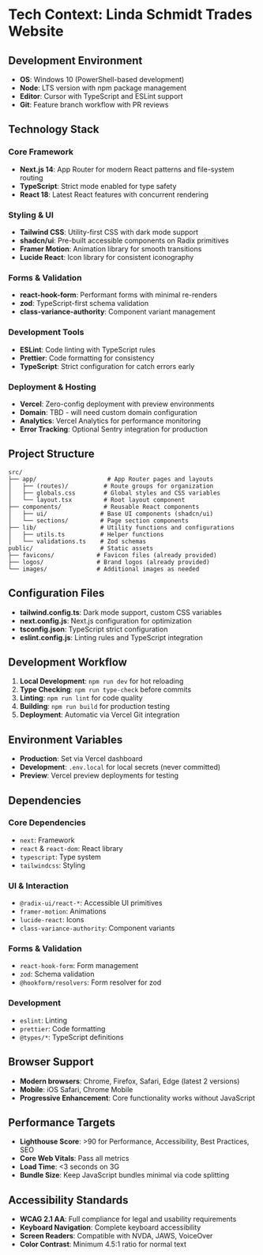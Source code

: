 # Tech Context: Linda Schmidt Trades Website

## Development Environment
- **OS**: Windows 10 (PowerShell-based development)
- **Node**: LTS version with npm package management
- **Editor**: Cursor with TypeScript and ESLint support
- **Git**: Feature branch workflow with PR reviews

## Technology Stack

### Core Framework
- **Next.js 14**: App Router for modern React patterns and file-system routing
- **TypeScript**: Strict mode enabled for type safety
- **React 18**: Latest React features with concurrent rendering

### Styling & UI
- **Tailwind CSS**: Utility-first CSS with dark mode support
- **shadcn/ui**: Pre-built accessible components on Radix primitives
- **Framer Motion**: Animation library for smooth transitions
- **Lucide React**: Icon library for consistent iconography

### Forms & Validation
- **react-hook-form**: Performant forms with minimal re-renders
- **zod**: TypeScript-first schema validation
- **class-variance-authority**: Component variant management

### Development Tools
- **ESLint**: Code linting with TypeScript rules
- **Prettier**: Code formatting for consistency
- **TypeScript**: Strict configuration for catch errors early

### Deployment & Hosting
- **Vercel**: Zero-config deployment with preview environments
- **Domain**: TBD - will need custom domain configuration
- **Analytics**: Vercel Analytics for performance monitoring
- **Error Tracking**: Optional Sentry integration for production

## Project Structure
```
src/
├── app/                    # App Router pages and layouts
│   ├── (routes)/          # Route groups for organization
│   ├── globals.css        # Global styles and CSS variables
│   └── layout.tsx         # Root layout component
├── components/            # Reusable React components
│   ├── ui/               # Base UI components (shadcn/ui)
│   └── sections/         # Page section components
├── lib/                  # Utility functions and configurations
│   ├── utils.ts          # Helper functions
│   └── validations.ts    # Zod schemas
public/                   # Static assets
├── favicons/            # Favicon files (already provided)
├── logos/               # Brand logos (already provided)
└── images/              # Additional images as needed
```

## Configuration Files
- **tailwind.config.ts**: Dark mode support, custom CSS variables
- **next.config.js**: Next.js configuration for optimization
- **tsconfig.json**: TypeScript strict configuration
- **eslint.config.js**: Linting rules and TypeScript integration

## Development Workflow
1. **Local Development**: `npm run dev` for hot reloading
2. **Type Checking**: `npm run type-check` before commits
3. **Linting**: `npm run lint` for code quality
4. **Building**: `npm run build` for production testing
5. **Deployment**: Automatic via Vercel Git integration

## Environment Variables
- **Production**: Set via Vercel dashboard
- **Development**: `.env.local` for local secrets (never committed)
- **Preview**: Vercel preview deployments for testing

## Dependencies
### Core Dependencies
- `next`: Framework
- `react` & `react-dom`: React library
- `typescript`: Type system
- `tailwindcss`: Styling

### UI & Interaction
- `@radix-ui/react-*`: Accessible UI primitives
- `framer-motion`: Animations
- `lucide-react`: Icons
- `class-variance-authority`: Component variants

### Forms & Validation
- `react-hook-form`: Form management
- `zod`: Schema validation
- `@hookform/resolvers`: Form resolver for zod

### Development
- `eslint`: Linting
- `prettier`: Code formatting
- `@types/*`: TypeScript definitions

## Browser Support
- **Modern browsers**: Chrome, Firefox, Safari, Edge (latest 2 versions)
- **Mobile**: iOS Safari, Chrome Mobile
- **Progressive Enhancement**: Core functionality works without JavaScript

## Performance Targets
- **Lighthouse Score**: >90 for Performance, Accessibility, Best Practices, SEO
- **Core Web Vitals**: Pass all metrics
- **Load Time**: <3 seconds on 3G
- **Bundle Size**: Keep JavaScript bundles minimal via code splitting

## Accessibility Standards
- **WCAG 2.1 AA**: Full compliance for legal and usability requirements
- **Keyboard Navigation**: Complete keyboard accessibility
- **Screen Readers**: Compatible with NVDA, JAWS, VoiceOver
- **Color Contrast**: Minimum 4.5:1 ratio for normal text
